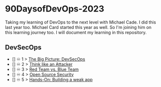 # 90DaysofDevOps-2023
Taking my learning of DevOps to the next level with Michael Cade. I did this last year too. Michael Card started this year as well. So I'm joining him on this learning journey too. I will document my learning in this repository. 

## DevSecOps
- [] ♾️ 1 > [The Big Picture: DevSecOps](Days/day01.md)
- [] ♾️ 2 > [Think like an Attacker](Days/day02.md)
- [] ♾️ 3 > [Red Team vs. Blue Team](Days/day03.md)
- [] ♾️ 4 > [Open Source Security](Days/day04.md)
- [] ♾️ 5 > [Hands-On: Building a weak app](Days/day05.md)